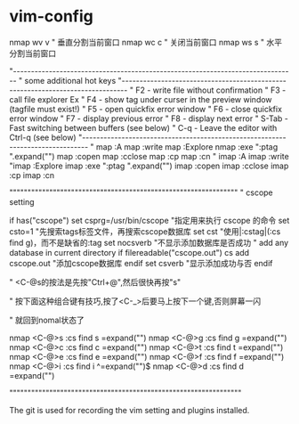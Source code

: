 # vim-config


nmap wv     <C-w>v     " 垂直分割当前窗口
nmap wc     <C-w>c     " 关闭当前窗口
nmap ws     <C-w>s     " 水平分割当前窗口

"-------------------------------------------------------------------------------
"  some additional hot keys
"-------------------------------------------------------------------------------
"    F2   -  write file without confirmation
"    F3   -  call file explorer Ex
"    F4   -  show tag under curser in the preview window (tagfile must exist!)
"    F5   -  open quickfix error window
"    F6   -  close quickfix error window
"    F7   -  display previous error
"    F8   -  display next error
"  S-Tab  -  Fast switching between buffers (see below)
"    C-q  -  Leave the editor with Ctrl-q (see below)
"-------------------------------------------------------------------------------
"
map   <silent> <F1>    :A<CR>
map   <silent> <F2>    :write<CR>
map   <silent> <F3>    :Explore<CR>
nmap  <silent> <F4>    :exe ":ptag ".expand("<cword>")<CR>
map   <silent> <F5>    :copen<CR>
map   <silent> <F6>    :cclose<CR>
map   <silent> <F7>    :cp<CR>
map   <silent> <F8>    :cn<CR>
"
imap   <silent> <F1>    :A<CR>
imap  <silent> <F2>    <Esc>:write<CR>
"imap  <silent> <F3>    <Esc>:Explore<CR>
imap  <silent> <F4>    <Esc>:exe ":ptag ".expand("<cword>")<CR>
imap  <silent> <F5>    <Esc>:copen<CR>
imap  <silent> <F6>    <Esc>:cclose<CR>
imap  <silent> <F7>    <Esc>:cp<CR>
imap  <silent> <F8>    <Esc>:cn<CR>


"""""""""""""""""""""""""""""""""""""""""""""""""""""""""""""""
" cscope setting

if has("cscope")
        set csprg=/usr/bin/cscope              "指定用来执行 cscope 的命令
        set csto=1                             "先搜索tags标签文件，再搜索cscope数据库
        set cst                                "使用|:cstag|(:cs find g)，而不是缺省的:tag
        set nocsverb                           "不显示添加数据库是否成功
        " add any database in current directory
        if filereadable("cscope.out")
                cs add cscope.out                   "添加cscope数据库
        endif
        set csverb                             "显示添加成功与否
endif

" <C-@s的按法是先按"Ctrl+@",然后很快再按"s"

" 按下面这种组合键有技巧,按了<C-_>后要马上按下一个键,否则屏幕一闪

" 就回到nomal状态了

nmap <C-@>s :cs find s <C-R>=expand("<cword>")<CR><CR>
nmap <C-@>g :cs find g <C-R>=expand("<cword>")<CR><CR>
nmap <C-@>c :cs find c <C-R>=expand("<cword>")<CR><CR>
nmap <C-@>t :cs find t <C-R>=expand("<cword>")<CR><CR>
nmap <C-@>e :cs find e <C-R>=expand("<cword>")<CR><CR>
nmap <C-@>f :cs find f <C-R>=expand("<cfile>")<CR><CR>
nmap <C-@>i :cs find i ^<C-R>=expand("<cfile>")<CR>$<CR>
nmap <C-@>d :cs find d <C-R>=expand("<cword>")<CR><CR>

""""""""""""""""""""""""""""""""""""""""""""""""""""""""""""""""


The git is used for recording the vim setting and plugins installed.
